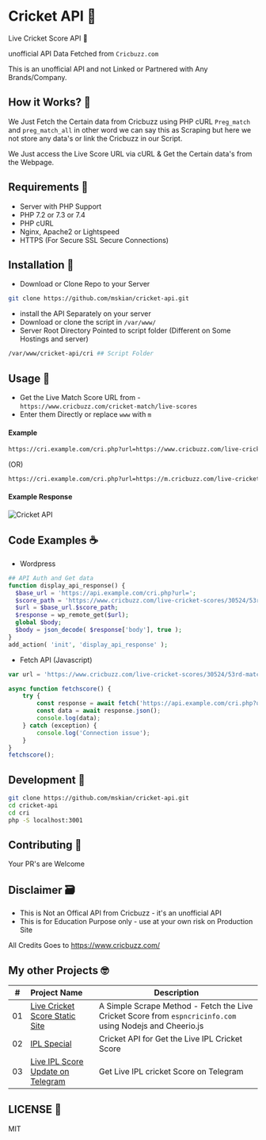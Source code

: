 # Cricket API 🍔

Live Cricket Score API 🏏

unofficial API Data Fetched from `Cricbuzz.com`

This is an unofficial API and not Linked or Partnered with Any Brands/Company.

## How it Works? 🤔

We Just Fetch the Certain data from Cricbuzz using PHP cURL `Preg_match` and `preg_match_all` in other word we can say this as Scraping but here we not store any data's or link the Cricbuzz in our Script.

We Just access the Live Score URL via cURL & Get the Certain data's from the Webpage.

## Requirements 📑

- Server with PHP Support  
- PHP 7.2 or 7.3 or 7.4  
- PHP cURL  
- Nginx, Apache2 or  Lightspeed  
- HTTPS (For Secure SSL Secure Connections)  

## Installation 🍯

- Download or Clone Repo to your Server

```sh
git clone https://github.com/mskian/cricket-api.git
```

- install the API Separately on your server
- Download or clone the script in `/var/www/`
- Server Root Directory Pointed to script folder (Different on Some Hostings and server)

```sh
/var/www/cricket-api/cri ## Script Folder
```

## Usage 🍟

- Get the Live Match Score URL from - `https://www.cricbuzz.com/cricket-match/live-scores`
- Enter them Directly or replace `www` with `m`

#### Example

```sh
https://cri.example.com/cri.php?url=https://www.cricbuzz.com/live-cricket-scores/30524/53rd-match-indian-premier-league-2020
```

(OR)

```sh
https://cri.example.com/cri.php?url=https://m.cricbuzz.com/live-cricket-scores/30524/53rd-match-indian-premier-league-2020
```

#### Example Response

![Cricket API](https://raw.githubusercontent.com/mskian/cricket-api/main/images/screenshot.png)  

## Code Examples ☕

- Wordpress

```php
## API Auth and Get data
function display_api_response() {
  $base_url = 'https://api.example.com/cri.php?url=';
  $score_path = 'https://www.cricbuzz.com/live-cricket-scores/30524/53rd-match-indian-premier-league-2020';
  $url = $base_url.$score_path;
  $response = wp_remote_get($url);
  global $body;
  $body = json_decode( $response['body'], true );
}
add_action( 'init', 'display_api_response' );
```

- Fetch API (Javascript)

```js
var url = 'https://www.cricbuzz.com/live-cricket-scores/30524/53rd-match-indian-premier-league-2020';

async function fetchscore() {
    try {
        const response = await fetch('https://api.example.com/cri.php?url=' + url);
        const data = await response.json();
        console.log(data);
    } catch (exception) {
        console.log('Connection issue');
    }
}
fetchscore();
```

## Development 🍩

```sh
git clone https://github.com/mskian/cricket-api.git
cd cricket-api
cd cri
php -S localhost:3001
```

## Contributing 🙌

Your PR's are Welcome

## Disclaimer 🗃

- This is Not an Offical API from Cricbuzz - it's an unofficial API
- This is for Education Purpose only - use at your own risk on Production Site

All Credits Goes to <https://www.cricbuzz.com/>

## My other Projects 🤓

| # | Project Name | Description |
|---|:------|-------------|
| 01 | [Live Cricket Score Static Site](https://github.com/mskian/livescore) | A Simple Scrape Method - Fetch the Live Cricket Score from `espncricinfo.com` using Nodejs and Cheerio.js |
| 02 | [IPL Special](https://github.com/mskian/iplscore) | Cricket API for Get the Live IPL Cricket Score |
| 03 | [Live IPL Score Update on Telegram](https://github.com/mskian/score-update) | Get Live IPL cricket Score on Telegram  |  

## LICENSE 📕

MIT
